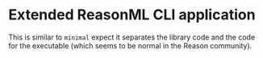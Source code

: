 # Extended ReasonML CLI application

This is similar to `minimal` expect it separates the library code and
the code for the executable (which seems to be normal in the Reason community).
